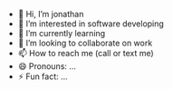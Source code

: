 - 👋 Hi, I’m jonathan
- 👀 I’m interested in software developing
- 🌱 I’m currently learning 
- 💞️ I’m looking to collaborate on work
- 📫 How to reach me (call or text me)
- 😄 Pronouns: ...
- ⚡ Fun fact: ...
